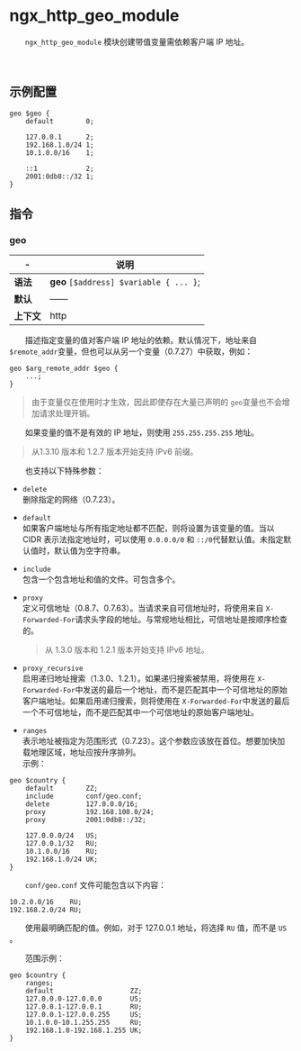 # ngx_http_geo_module

　　​`ngx_http_geo_module`​ 模块创建带值变量需依赖客户端 IP 地址。

　　‍

## 示例配置

```
geo $geo {
    default        0;

    127.0.0.1      2;
    192.168.1.0/24 1;
    10.1.0.0/16    1;

    ::1            2;
    2001:0db8::/32 1;
}
```

## 指令

### geo

|-|说明|
| ---| ------|
|**语法**|**geo** `[$address] $variable { ... }`​;|
|**默认**|——|
|**上下文**|http|

　　描述指定变量的值对客户端 IP 地址的依赖。默认情况下，地址来自 `$remote_addr`​ 变量，但也可以从另一个变量（0.7.27）中获取，例如：

```
geo $arg_remote_addr $geo {
    ...;
}
```

> 由于变量仅在使用时才生效，因此即使存在大量已声明的 `geo`​ 变量也不会增加请求处理开销。

　　如果变量的值不是有效的 IP 地址，则使用 `255.255.255.255`​ 地址。

> 从1.3.10 版本和 1.2.7 版本开始支持 IPv6 前缀。

　　也支持以下特殊参数：

* ​`delete`​  
  删除指定的网络（0.7.23）。
* ​`default`​  
  如果客户端地址与所有指定地址都不匹配，则将设置为该变量的值。当以 CIDR 表示法指定地址时，可以使用 `0.0.0.0/0`​ 和 `::/0`​ 代替默认值。未指定默认值时，默认值为空字符串。
* ​`include`​  
  包含一个包含地址和值的文件。可包含多个。
* ​`proxy`​  
  定义可信地址（0.8.7、0.7.63）。当请求来自可信地址时，将使用来自 `X-Forwarded-For`​ 请求头字段的地址。与常规地址相比，可信地址是按顺序检查的。

  > 从 1.3.0 版本和 1.2.1 版本开始支持 IPv6 地址。
  >
* ​`proxy_recursive`​  
  启用递归地址搜索（1.3.0、1.2.1）。如果递归搜索被禁用，将使用在 `X-Forwarded-For`​ 中发送的最后一个地址，而不是匹配其中一个可信地址的原始客户端地址。如果启用递归搜索，则将使用在 `X-Forwarded-For`​ 中发送的最后一个不可信地址，而不是匹配其中一个可信地址的原始客户端地址。
* ​`ranges`​  
  表示地址被指定为范围形式（0.7.23）。这个参数应该放在首位。想要加快加载地理区域，地址应按升序排列。  
  示例：

```
geo $country {
    default        ZZ;
    include        conf/geo.conf;
    delete         127.0.0.0/16;
    proxy          192.168.100.0/24;
    proxy          2001:0db8::/32;

    127.0.0.0/24   US;
    127.0.0.1/32   RU;
    10.1.0.0/16    RU;
    192.168.1.0/24 UK;
}
```

　　​`conf/geo.conf`​ 文件可能包含以下内容：

```
10.2.0.0/16    RU;
192.168.2.0/24 RU;
```

　　使用最明确匹配的值。例如，对于 127.0.0.1 地址，将选择 `RU`​ 值，而不是 `US`​。

　　范围示例：

```
geo $country {
    ranges;
    default                   ZZ;
    127.0.0.0-127.0.0.0       US;
    127.0.0.1-127.0.0.1       RU;
    127.0.0.1-127.0.0.255     US;
    10.1.0.0-10.1.255.255     RU;
    192.168.1.0-192.168.1.255 UK;
}
```
